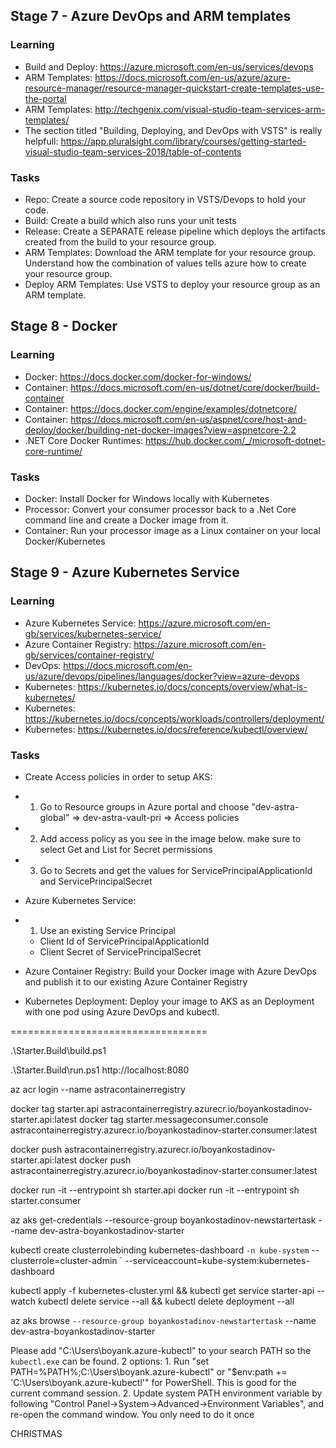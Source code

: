 ## Stage 7 - Azure DevOps and ARM templates

### Learning
- Build and Deploy: https://azure.microsoft.com/en-us/services/devops
- ARM Templates: https://docs.microsoft.com/en-us/azure/azure-resource-manager/resource-manager-quickstart-create-templates-use-the-portal
- ARM Templates: http://techgenix.com/visual-studio-team-services-arm-templates/
- The section titled "Building, Deploying, and DevOps with VSTS" is really helpfull: https://app.pluralsight.com/library/courses/getting-started-visual-studio-team-services-2018/table-of-contents

### Tasks
- Repo: Create a source code repository in VSTS/Devops to hold your code.
- Build: Create a build which also runs your unit tests
- Release: Create a SEPARATE release pipeline which deploys the artifacts created from the build to your resource group.
- ARM Templates: Download the ARM template for your resource group. Understand how the combination of values tells azure how to create your resource group.
- Deploy ARM Templates: Use VSTS to deploy your resource group as an ARM template.

## Stage 8 - Docker

### Learning

- Docker: https://docs.docker.com/docker-for-windows/
- Container: https://docs.microsoft.com/en-us/dotnet/core/docker/build-container
- Container: https://docs.docker.com/engine/examples/dotnetcore/
- Container: https://docs.microsoft.com/en-us/aspnet/core/host-and-deploy/docker/building-net-docker-images?view=aspnetcore-2.2
- .NET Core Docker Runtimes: https://hub.docker.com/_/microsoft-dotnet-core-runtime/

### Tasks

- Docker: Install Docker for Windows locally with Kubernetes
- Processor: Convert your consumer processor back to a .Net Core command line and create a Docker image from it.
- Container: Run your processor image as a Linux container on your local Docker/Kubernetes

## Stage 9 - Azure Kubernetes Service

### Learning

- Azure Kubernetes Service: https://azure.microsoft.com/en-gb/services/kubernetes-service/
- Azure Container Registry: https://azure.microsoft.com/en-gb/services/container-registry/
- DevOps: https://docs.microsoft.com/en-us/azure/devops/pipelines/languages/docker?view=azure-devops
- Kubernetes: https://kubernetes.io/docs/concepts/overview/what-is-kubernetes/
- Kubernetes: https://kubernetes.io/docs/concepts/workloads/controllers/deployment/
- Kubernetes: https://kubernetes.io/docs/reference/kubectl/overview/

### Tasks

- Create Access policies in order to setup AKS:
 - 1. Go to Resource groups in Azure portal and choose "dev-astra-global" => dev-astra-vault-pri => Access policies
 - 2. Add access policy as you see in the image below. make sure to select Get and List for Secret permissions
 - 3. Go to Secrets and get the values for ServicePrincipalApplicationId and ServicePrincipalSecret

- Azure Kubernetes Service:
 - 1. Use an existing Service Principal
    - Client Id of ServicePrincipalApplicationId
    - Client Secret of ServicePrincipalSecret

- Azure Container Registry: Build your Docker image with Azure DevOps and publish it to our existing Azure Container Registry

- Kubernetes Deployment: Deploy your image to AKS as an Deployment with one pod using Azure DevOps and kubectl.

==================================

.\Starter.Build\build.ps1

.\Starter.Build\run.ps1
http://localhost:8080

az acr login --name astracontainerregistry

docker tag starter.api astracontainerregistry.azurecr.io/boyankostadinov-starter.api:latest
docker tag starter.messageconsumer.console astracontainerregistry.azurecr.io/boyankostadinov-starter.consumer:latest

docker push astracontainerregistry.azurecr.io/boyankostadinov-starter.api:latest
docker push astracontainerregistry.azurecr.io/boyankostadinov-starter.consumer:latest

docker run -it --entrypoint sh starter.api
docker run -it --entrypoint sh starter.consumer

az aks get-credentials --resource-group boyankostadinov-newstartertask --name dev-astra-boyankostadinov-starter

kubectl create clusterrolebinding kubernetes-dashboard `
	-n kube-system `
	--clusterrole=cluster-admin `
	--serviceaccount=kube-system:kubernetes-dashboard

kubectl apply -f kubernetes-cluster.yml && kubectl get service starter-api --watch
kubectl delete service --all && kubectl delete deployment --all

az aks browse `
	--resource-group boyankostadinov-newstartertask `
	--name dev-astra-boyankostadinov-starter

Please add "C:\Users\boyank\.azure-kubectl" to your search PATH so the `kubectl.exe` can be found. 2 options:
    1. Run "set PATH=%PATH%;C:\Users\boyank\.azure-kubectl" or "$env:path += 'C:\Users\boyank\.azure-kubectl'" for PowerShell. This is good for the current command session.
    2. Update system PATH environment variable by following "Control Panel->System->Advanced->Environment Variables", and re-open the command window. You only need to do it once

CHRISTMAS